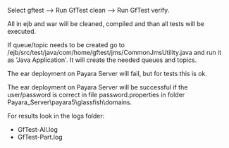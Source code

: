 Select gftest --> Run GfTest clean --> Run GfTest verify.

All in ejb and war will be cleaned, compiled and than all tests will be executed.

If queue/topic needs to be created go to /ejb/src/test/java/com/home/gftest/jms/CommonJmsUtility.java
and run it as 'Java Application'. It will create the needed queues and topics.

The ear deployment on Payara Server will fail, but for tests this is ok.

The ear deployment on Payara Server will be successful if the user/password is correct in file password.properties in folder Payara_Server\payara5\glassfish\domains.

For results look in the logs folder:
- GfTest-All.log
- GfTest-Part.log
